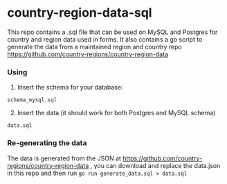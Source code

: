 # country-region-data-sql
This repo contains a .sql file that can be used on MySQL and Postgres for country and region data used in forms. It also contains a go script to generate the data from a maintained region and country repo https://github.com/country-regions/country-region-data


### Using

1. Insert the schema for your database:

`schema_mysql.sql`

2. Insert the data (it should work for both Postgres and MySQL schema)

`data.sql`


### Re-generating the data

The data is generated from the JSON at https://github.com/country-regions/country-region-data , you can download and replace the data.json in this repo and then run `go run generate_data.sql > data.sql`

